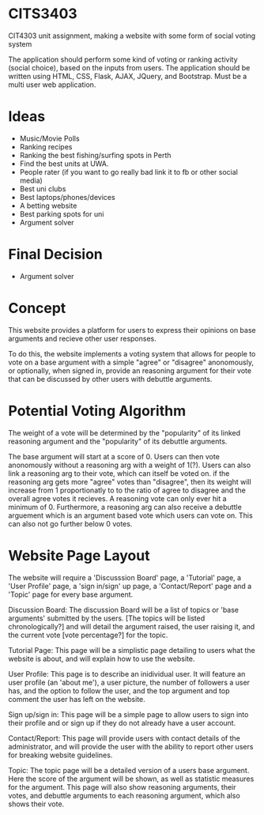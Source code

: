 # CITS3403
CIT4303 unit assignment, making a website with some form of social voting system

The application should perform some kind of voting or ranking activity (social choice), based on the inputs from users.
The application should be written using HTML, CSS, Flask, AJAX, JQuery, and Bootstrap. 
Must be a multi user web application.

# Ideas

* Music/Movie Polls
* Ranking recipes
* Ranking the best fishing/surfing spots in Perth
* Find the best units at UWA.
* People rater (if you want to go really bad link it to fb or other social media)
* Best uni clubs
* Best laptops/phones/devices
* A betting website
* Best parking spots for uni
* Argument solver

# Final Decision

* Argument solver

# Concept 

This website provides a platform for users to express their opinions on base arguments and recieve other user responses.

To do this, the website implements a voting system that allows for people to vote on a base argument with a simple "agree" 
or "disagree" anonomously, or optionally, when signed in, provide an reasoning argument for their vote that can be discussed 
by other users with debuttle arguments. 


# Potential Voting Algorithm 

The weight of a vote will be determined by the "popularity" of its linked reasoning argument and the "popularity" of its 
debuttle arguments.

The base argument will start at a score of 0. Users can then vote anonomously without a reasoning arg with a weight of 1(?).
Users can also link a reasoning arg to their vote, which can itself be voted on. if the reasoning arg gets more "agree"
votes than "disagree", then its weight will increase from 1 proportionatly to to the ratio of agree to disagree and the overall
agree votes it recieves. A reasoning vote can only ever hit a minimum of 0. Furthermore, a reasoning arg can also receive a debuttle
arguement which is an argument based vote which users can vote on. This can also not go further below 0 votes.

# Website Page Layout

The website will require a 'Discusssion Board' page, a 'Tutorial' page, a 'User Profile' page, a 'sign in/sign' up page, a 'Contact/Report' page and a 'Topic' page 
for every base argument.

Discussion Board:
The discussion Board will be a list of topics or 'base arguments' submitted by the users. [The topics will be listed chronologically?] and
will detail the argument raised, the user raising it, and the current vote [vote percentage?] for the topic.

Tutorial Page:
This page will be a simplistic page detailing to users what the website is about, and will explain how to use the website.

User Profile:
This page is to describe an inidividual user. It will feature an user profile (an 'about me'), a user picture, the number of followers a user has,
and the option to follow the user, and the top argument and top comment the user has left on the website.

Sign up/sign in:
This page will be a simple page to allow users to sign into their profile and or sign up if they do not already have a user account.

Contact/Report:
This page will provide users with contact details of the administrator, and will provide the user with the ability to report other users for
breaking website guidelines.

Topic:
The topic page will be a detailed version of a users base argument. Here the score of the argument will be shown, as well as statistic measures
for the argument. This page will also show reasoning arguments, their votes, and debuttle arguments to each reasoning argument, which
also shows their vote.
  


